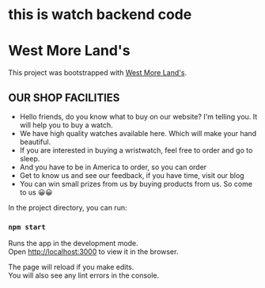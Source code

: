 # this is watch backend code

# West More Land's

This project was bootstrapped with [West More Land's](https://github.com/facebook/create-react-app).

## OUR SHOP FACILITIES

* Hello friends, do you know what to buy on our website? I'm telling you. It will help you to buy a watch.
* We have high quality watches available here. Which will make your hand beautiful.
* If you are interested in buying a wristwatch, feel free to order and go to sleep.
* And you have to be in America to order, so you can order
* Get to know us and see our feedback, if you have time, visit our blog
* You can win small prizes from us by buying products from us. So come to us 😀😀



In the project directory, you can run:

### `npm start`

Runs the app in the development mode.\
Open [http://localhost:3000](http://localhost:3000) to view it in the browser.

The page will reload if you make edits.\
You will also see any lint errors in the console.
